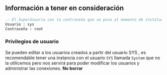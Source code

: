 ## Información a tener en consideración

``````sql
-- El SuperUsuario con la contraseña que se puso al momento de instalar la base de datos oracle no olvidar estos datos.
Usuario : sys
Contraseña : root
``````

### Privilegios de usuario

Se pueden editar a los usuarios creados a partir del usuario SYS , es recomendable tener una instancia con el usuario `SYS` llamada `System` que no la utilicemos pero nos servirá para poder modificar los usuarios y administrar las conexiones. **No borrar**
